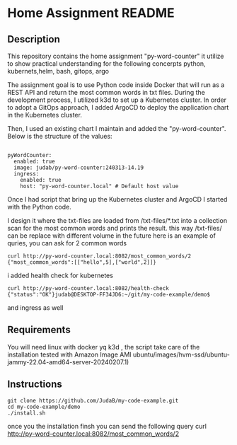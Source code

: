 # Home Assignment README

## Description

This repository contains the home assignment "py-word-counter" 
it utilize to show practical understanding for the following concerpts python, kubernets,helm, bash, gitops, argo

The assignment goal is to use Python code inside Docker that will run as a REST API and return the most common words in txt files. During the development process, I utilized k3d to set up a Kubernetes cluster. In order to adopt a GitOps approach, I added ArgoCD to deploy the application chart in the Kubernetes cluster.

Then, I used an existing chart I maintain and added the "py-word-counter". Below is the structure of the values:

```

pyWordCounter:
  enabled: true
  image: judab/py-word-counter:240313-14.19
  ingress:
    enabled: true
    host: "py-word-counter.local" # Default host value
``` 
Once I had script that bring up the Kubernetes cluster and ArgoCD  I started with the Python code.

I design it where the txt-files are loaded from /txt-files/*.txt into a collection scan for the most common words
and prints the result. this way  /txt-files/ can be replace with different volume in the future
here is an example of quries,  you can ask for 2 common words

```
curl http://py-word-counter.local:8082/most_common_words/2
{"most_common_words":[["hello",5],["world",2]]}
```
i added health check for kubernetes 
```
curl http://py-word-counter.local:8082/health-check
{"status":"OK"}judab@DESKTOP-FF34JD6:~/git/my-code-example/demo$
```
and ingress as well

## Requirements
You will need linux with docker yq k3d , the script take care of the installation tested with 
Amazon Image AMI ubuntu/images/hvm-ssd/ubuntu-jammy-22.04-amd64-server-20240207.1) 


## Instructions

```
git clone https://github.com/JudaB/my-code-example.git
cd my-code-example/demo
./install.sh
```
once you the installation finsh you can send the following query
curl http://py-word-counter.local:8082/most_common_words/2
